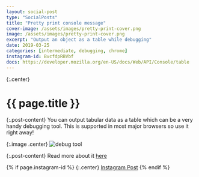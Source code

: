 ```yaml
---
layout: social-post
type: "SocialPosts"
title: "Pretty print console message"
cover-image: /assets/images/pretty-print-cover.png
image: /assets/images/pretty-print-cover.png
excerpt: "Output an object as a table while debugging"
date: 2019-03-25
categories: [intermediate, debugging, chrome]
instagram-id: BvcfdpRBVbf
docs: https://developer.mozilla.org/en-US/docs/Web/API/Console/table
---
```

{:.center}
# {{ page.title }}

{:.post-content}
You can output tabular data as a table which can be a very handy debugging tool.
This is supported in most major browsers so use it right away!

{:.image .center}
![debug tool]({{page.image}})

{:.post-content}
Read more about it <a href="{{page.docs}}" target="_blank">here</a>

{% if page.instagram-id %}
{:.center}
<a class="insta-link" href="https://www.instagram.com/p/{{page.instagram-id}}" target="_blank">Instagram Post</a>
{% endif %}
